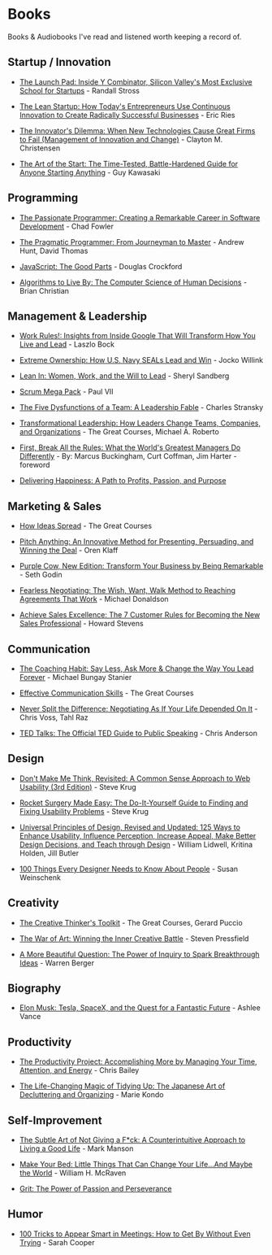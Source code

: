# Books

Books & Audiobooks I've read and listened worth keeping a record of.


## Startup / Innovation

+ [The Launch Pad: Inside Y Combinator, Silicon Valley's Most Exclusive School for Startups](https://www.audible.com/pd/Business/The-Launch-Pad-Audiobook/B009IS9FD8) - Randall Stross

+ [The Lean Startup: How Today's Entrepreneurs Use Continuous Innovation to Create Radically Successful Businesses](https://www.amazon.com/Lean-Startup-Entrepreneurs-Continuous-Innovation/dp/0307887898) - Eric Ries

+ [The Innovator's Dilemma: When New Technologies Cause Great Firms to Fail (Management of Innovation and Change)](https://www.amazon.com/Innovators-Dilemma-Technologies-Management-Innovation/dp/142219602X/) - Clayton M. Christensen

+ [The Art of the Start: The Time-Tested, Battle-Hardened Guide for Anyone Starting Anything](http://amzn.to/2oBbsX3) - Guy Kawasaki

## Programming

+ [The Passionate Programmer: Creating a Remarkable Career in Software Development](http://amzn.to/2oBafiP) - Chad Fowler

+ [The Pragmatic Programmer: From Journeyman to Master](http://amzn.to/2o1HNp5) - Andrew Hunt, David Thomas

+ [JavaScript: The Good Parts](http://amzn.to/2nCM3rE) - Douglas Crockford

+ [Algorithms to Live By: The Computer Science of Human Decisions](http://amzn.to/2oBbUVx) - Brian Christian

## Management & Leadership

+ [Work Rules!: Insights from Inside Google That Will Transform How You Live and Lead](https://www.amazon.com/Work-Rules-Insights-Inside-Transform/dp/1455554790) - Laszlo Bock

+ [Extreme Ownership: How U.S. Navy SEALs Lead and Win](http://amzn.to/2oGzFsq) - 
 Jocko Willink

+ [Lean In: Women, Work, and the Will to Lead](http://amzn.to/2n9vubx) - Sheryl Sandberg

+ [Scrum Mega Pack](http://amzn.to/2o89D3f) - Paul VII

+ [The Five Dysfunctions of a Team: A Leadership Fable](http://amzn.to/2o1ptfI) - Charles Stransky

+ [Transformational Leadership: How Leaders Change Teams, Companies, and Organizations](http://amzn.to/2n9l4Zk) - The Great Courses, Michael A. Roberto

+ [First, Break All the Rules: What the World's Greatest Managers Do Differently](https://www.audible.com/pd/Business/First-Break-All-the-Rules-Audiobook/B01N6CGHWI) - By: Marcus Buckingham, Curt Coffman, Jim Harter - foreword

+ [Delivering Happiness: A Path to Profits, Passion, and Purpose](https://www.audible.com/pd/Bios-Memoirs/Delivering-Happiness-Audiobook/B003O5FNTG)

## Marketing & Sales

+ [How Ideas Spread](https://www.amazon.com/How-Ideas-Spread/dp/B00MFW91MO) - The Great Courses

+ [Pitch Anything: An Innovative Method for Presenting, Persuading, and Winning the Deal](http://amzn.to/2oGRK9Q) - Oren Klaff

+ [Purple Cow, New Edition: Transform Your Business by Being Remarkable](http://amzn.to/2oB9CWs) - Seth Godin

+ [Fearless Negotiating: The Wish, Want, Walk Method to Reaching Agreements That Work](http://amzn.to/2oAo2X3) - Michael Donaldson

+ [Achieve Sales Excellence: The 7 Customer Rules for Becoming the New Sales Professional](http://amzn.to/2oBbf6d) - Howard Stevens


## Communication

+ [The Coaching Habit: Say Less, Ask More & Change the Way You Lead Forever](http://amzn.to/2nIrfzH) - Michael Bungay Stanier

+ [Effective Communication Skills](https://www.audible.com/pd/Self-Development/Effective-Communication-Skills-Audiobook/B00D94332Q) - The Great Courses

+ [Never Split the Difference: Negotiating As If Your Life Depended On It](https://www.amazon.com/Never-Split-Difference-Negotiating-Depended-ebook/dp/B014DUR7L2) -  Chris Voss,‎ Tahl Raz

+ [TED Talks: The Official TED Guide to Public Speaking](http://amzn.to/2n9yW5L) - Chris Anderson

## Design

+ [Don't Make Me Think, Revisited: A Common Sense Approach to Web Usability (3rd Edition)](http://amzn.to/2oBrwIC) - Steve Krug

+ [Rocket Surgery Made Easy: The Do-It-Yourself Guide to Finding and Fixing Usability Problems](http://amzn.to/2nW4DfY) - Steve Krug

+ [Universal Principles of Design, Revised and Updated: 125 Ways to Enhance Usability, Influence Perception, Increase Appeal, Make Better Design Decisions, and Teach through Design](http://amzn.to/2oBaXwv) - William Lidwell, Kritina Holden, Jill Butler

+ [100 Things Every Designer Needs to Know About People](http://amzn.to/2n9rHuM) - Susan Weinschenk

## Creativity

+ [The Creative Thinker's Toolkit](https://www.amazon.com/The-Creative-Thinkers-Toolkit/dp/B00GT1MXHM/) - The Great Courses, Gerard Puccio

+ [The War of Art: Winning the Inner Creative Battle](http://amzn.to/2n9GLZo) - Steven Pressfield

+ [A More Beautiful Question: The Power of Inquiry to Spark Breakthrough Ideas](http://amzn.to/2vlaPAN) - Warren Berger

## Biography

+ [Elon Musk: Tesla, SpaceX, and the Quest for a Fantastic Future](http://amzn.to/2rIXrbI) - Ashlee Vance

## Productivity

+ [The Productivity Project: Accomplishing More by Managing Your Time, Attention, and Energy](https://www.amazon.com/Productivity-Project-Accomplishing-Managing-Attention/dp/1101904038) - Chris Bailey

+ [The Life-Changing Magic of Tidying Up: The Japanese Art of Decluttering and Organizing](http://amzn.to/2o7UDT0) - Marie Kondo

## Self-Improvement

+ [The Subtle Art of Not Giving a F*ck: A Counterintuitive Approach to Living a Good Life](http://amzn.to/2oB8PVx) - Mark Manson

+ [Make Your Bed: Little Things That Can Change Your Life...And Maybe the World](https://www.amazon.com/Make-Your-Bed-Little-Things/dp/1455570249) - William H. McRaven

+ [Grit: The Power of Passion and Perseverance](https://www.audible.com/pd/Science-Technology/Grit-Audiobook/B01D3AC5BA?ref=a_a_search_c3_lProduct_1_1&pf_rd_p=e81b7c27-6880-467a-b5a7-13cef5d729fe&pf_rd_r=M8ASK2F5SNKBVP1RZ463&)

## Humor

+ [100 Tricks to Appear Smart in Meetings: How to Get By Without Even Trying](http://amzn.to/2n9GAgw) - Sarah Cooper
